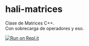 # hali-matrices
Clase de Matrices C++.
<br>
Con sobrecarga de operadores y eso.

[![Run on Repl.it](https://repl.it/badge/github/halivert/hali-matrices)](https://repl.it/github/halivert/hali-matrices)